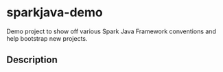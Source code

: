 # sparkjava-demo
Demo project to show off various Spark Java Framework conventions and help bootstrap new projects.

## Description
